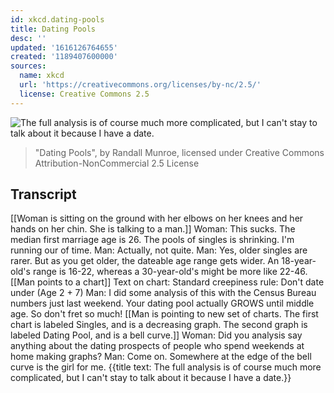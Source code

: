 ```yaml
---
id: xkcd.dating-pools
title: Dating Pools
desc: ''
updated: '1616126764655'
created: '1189407600000'
sources:
  name: xkcd
  url: 'https://creativecommons.org/licenses/by-nc/2.5/'
  license: Creative Commons 2.5
---
```

![The full analysis is of course much more complicated, but I can't stay to talk about it because I have a date.](https://imgs.xkcd.com/comics/dating_pools.png)
> "Dating Pools", by Randall Munroe, licensed under Creative Commons Attribution-NonCommercial 2.5 License

## Transcript
[[Woman is sitting on the ground with her elbows on her knees and her hands on her chin.  She is talking to a man.]]
Woman: This sucks. The median first marriage age is 26. The pools of singles is shrinking. I'm running our of time.
Man: Actually, not quite.
Man: Yes, older singles are rarer. But as you get older, the dateable age range gets wider. An 18-year-old's range is 16-22, whereas a 30-year-old's might be more like 22-46.
[[Man points to a chart]]
Text on chart: Standard creepiness rule: Don't date under (Age
2 + 7)
Man: I did some analysis of this with the Census Bureau numbers just last weekend. Your dating pool actually GROWS until middle age. So don't fret so much!
[[Man is pointing to new set of charts. The first chart is labeled Singles, and is a decreasing graph.  The second graph is labeled Dating Pool, and is a bell curve.]]
Woman: Did you analysis say anything about the dating prospects of people who spend weekends at home making graphs?
Man: Come on. Somewhere at the edge of the bell curve is the girl for me.
{{title text: The full analysis is of course much more complicated, but I can't stay to talk about it because I have a date.}}
